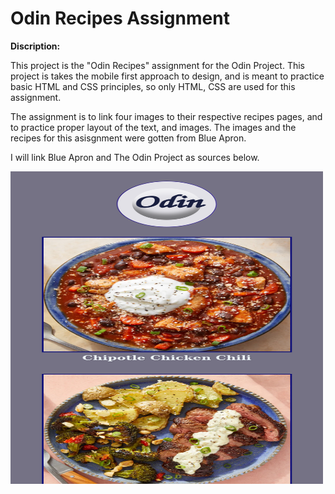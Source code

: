 
# Odin Recipes Assignment

**Discription:**

This project is the "Odin Recipes" assignment for the Odin Project. 
This project is takes the mobile first approach to design, and is meant to practice basic HTML and CSS principles, so only HTML, CSS are used for this assignment.

The assignment is to link four images to their respective recipes pages, and to practice proper layout of the text, and images. 
The images and the recipes for this asisgnment were gotten from Blue Apron.

I will link Blue Apron and The Odin Project as sources below.


<img src="./readme-file-images/read-me-mobile-first.png" width="500" height="500">


<!--
![Odin Recipes Homepage](./readme-file-images/read-me-homepage-one.png)
![Odin Recipes Homepage](./readme-file-images/read-me-homepage-two.png)
![Odin Recipes Homepage](./readme-file-images/read-me-homepage-recipe-page.png)

![Odin Recipes Homepage](./readme-file-images/read-me-mobile-first-two.png)
![Odin Recipes Homepage](./readme-file-images/read-me-mobile-first-recipe-page.png)

-->
